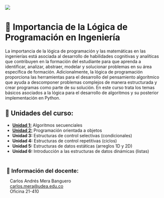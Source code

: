 <p><img src="https://raw.githubusercontent.com/carlosmera20/Logica_y_Representacion_I/main/content/local/imgs/encabezado.png"></p>

# 📌 Importancia de la Lógica de Programación en Ingeniería
La importancia de la lógica de programación y
las matemáticas en las ingenierías está asociada al desarrollo de habilidades
cognitivas y analíticas que contribuyen en la formación del estudiante para que
aprenda a identificar, analizar, abstraer, modelar y solucionar problemas
en su área específica de formación. Adicionalmente, la lógica de programación
proporciona las herramientas para el desarrollo del pensamiento algorítmico que
ayuda a descomponer problemas complejos de manera estructurada y crear programas
como parte de su solución. En este curso trata los temas básicos asociados a la lógica para el desarrollo de algoritmos
y su posterior implementación en Python.

## 📓 Unidades del curso:
<ul>
    <li><strong><a href="content/Unidad_1/">Unidad 1:</a></strong> Algoritmos secuenciales</li>
    <li><strong><a href="content/Unidad_2/">Unidad 2:</a></strong> Programación orientada a objetos<br></li>
    <li><strong>Unidad 3:</strong> Estructuras de control selectivas (condicionales)</li>
    <li><strong>Unidad 4:</strong> Estructuras de control repetitivas (ciclos)</li>
    <li><strong>Unidad 5:</strong> Estructuras de datos estáticas (arreglos 1D y 2D)</li>
    <li><strong>Unidad 6:</strong> Introducción a las estructuras de datos dinámicas (listas)</li>
</ul>
<br>
<p dir="ltr" style="text-align: left;"><span  style="font-size: large;"><strong>&nbsp;👋 Información del docente:</strong></span> <br></p>
<p dir="ltr" style="text-align: left;">
    &nbsp;&nbsp;&nbsp; Carlos Andrés Mera Banguero<br>
    &nbsp;&nbsp;&nbsp; <a href="mailto:carlos.mera@udea.edu.co" target="_blank">carlos.mera@udea.edu.co</a><wbr> <br>
    &nbsp;&nbsp;&nbsp; Oficina 21-410
</p>
